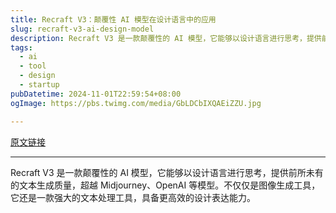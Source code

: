 ```yaml
---
title: Recraft V3：颠覆性 AI 模型在设计语言中的应用
slug: recraft-v3-ai-design-model
description: Recraft V3 是一款颠覆性的 AI 模型，它能够以设计语言进行思考，提供前所未有的文本生成质量，超越 Midjourney、OpenAI 等模型。不仅仅是图像生成工具，它还是一款强大的文本处理工具，具备更高效的设计表达能力。
tags:
  - ai
  - tool
  - design
  - startup
pubDatetime: 2024-11-01T22:59:54+08:00
ogImage: https://pbs.twimg.com/media/GbLDCbIXQAEiZZU.jpg

---
```


[原文链接](https://x.com/recraftai/status/1851757270599664013?s=12&t=D3VZWD30-f7ylSHW3OdYgQ)

---

Recraft V3 是一款颠覆性的 AI 模型，它能够以设计语言进行思考，提供前所未有的文本生成质量，超越 Midjourney、OpenAI 等模型。不仅仅是图像生成工具，它还是一款强大的文本处理工具，具备更高效的设计表达能力。


